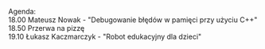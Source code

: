 Agenda:  
18.00 Mateusz Nowak - "Debugowanie błędów w pamięci przy użyciu C++"  
18.50 Przerwa na pizzę  
19.10 Łukasz Kaczmarczyk - "Robot edukacyjny dla dzieci"  
